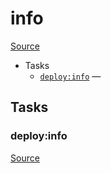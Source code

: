 <!-- DO NOT EDIT THIS FILE! -->
<!-- Instead edit recipe/deploy/info.php -->
<!-- Then run bin/docgen -->

# info

[Source](/recipe/deploy/info.php)



* Tasks
  * [`deploy:info`](#deployinfo) — 


## Tasks
### deploy:info
[Source](/recipe/deploy/info.php#L4)



